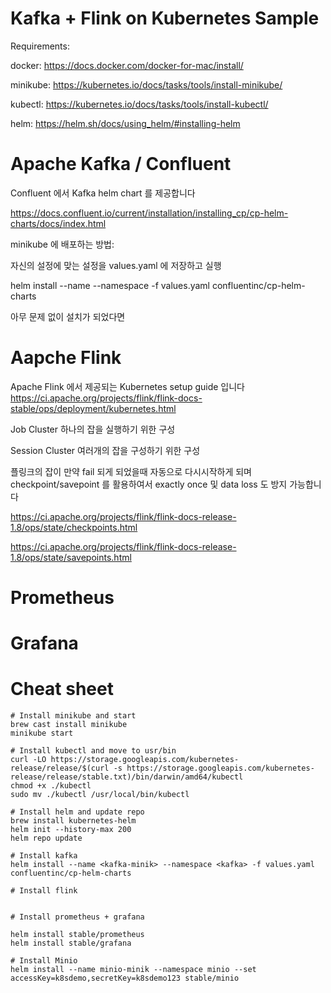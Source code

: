 # Kafka + Flink on Kubernetes Sample

Requirements:

docker:
https://docs.docker.com/docker-for-mac/install/

minikube: 
https://kubernetes.io/docs/tasks/tools/install-minikube/

kubectl: 
https://kubernetes.io/docs/tasks/tools/install-kubectl/

helm: 
https://helm.sh/docs/using_helm/#installing-helm



# Apache Kafka / Confluent

Confluent 에서 Kafka helm chart 를 제공합니다

https://docs.confluent.io/current/installation/installing_cp/cp-helm-charts/docs/index.html

minikube 에 배포하는 방법:

자신의 설정에 맞는 설정을 values.yaml 에 저장하고 실행

helm install --name <kafka-minik> --namespace <kafka> -f values.yaml confluentinc/cp-helm-charts

아무 문제 없이 설치가 되었다면 


# Aapche Flink

Apache Flink 에서 제공되는 Kubernetes setup guide 입니다
https://ci.apache.org/projects/flink/flink-docs-stable/ops/deployment/kubernetes.html

Job Cluster
하나의 잡을 실행하기 위한 구성

Session Cluster
여러개의 잡을 구성하기 위한 구성

플링크의 잡이 만약 fail 되게 되었을때 자동으로 다시시작하게 되며 checkpoint/savepoint 를 활용하여서 exactly once 및 data loss 도 방지 가능합니다

https://ci.apache.org/projects/flink/flink-docs-release-1.8/ops/state/checkpoints.html

https://ci.apache.org/projects/flink/flink-docs-release-1.8/ops/state/savepoints.html



# Prometheus



# Grafana



# Cheat sheet

```
# Install minikube and start
brew cast install minikube
minikube start

# Install kubectl and move to usr/bin
curl -LO https://storage.googleapis.com/kubernetes-release/release/$(curl -s https://storage.googleapis.com/kubernetes-release/release/stable.txt)/bin/darwin/amd64/kubectl
chmod +x ./kubectl
sudo mv ./kubectl /usr/local/bin/kubectl

# Install helm and update repo
brew install kubernetes-helm
helm init --history-max 200
helm repo update

# Install kafka
helm install --name <kafka-minik> --namespace <kafka> -f values.yaml confluentinc/cp-helm-charts

# Install flink


# Install prometheus + grafana

helm install stable/prometheus
helm install stable/grafana

# Install Minio
helm install --name minio-minik --namespace minio --set accessKey=k8sdemo,secretKey=k8sdemo123 stable/minio